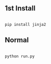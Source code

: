 



1st Install
-----------------------------------

```

pip install jinja2

```



Normal
-----------------------------------
```

python run.py

```



